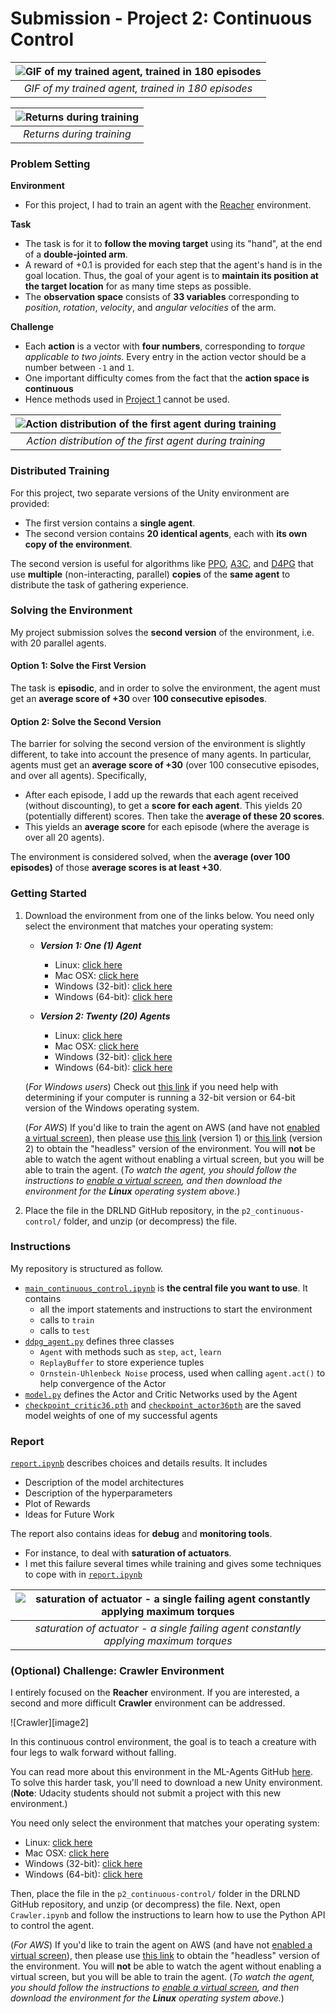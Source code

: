 # Submission - Project 2: Continuous Control

| ![GIF of my trained agent, trained in 180 episodes](report_submission/success-20-agents.gif "GIF of my trained agent, trained in 180 episodes")  | 
|:--:| 
| *GIF of my trained agent, trained in 180 episodes* |

| ![Returns during training](report_submission/success-raw.png "Returns during training")  | 
|:--:| 
| *Returns during training* |

### Problem Setting

**Environment**
- For this project, I had to train an agent with the [Reacher](https://github.com/Unity-Technologies/ml-agents/blob/master/docs/Learning-Environment-Examples.md#reacher) environment.

**Task**
- The task is for it to **follow the moving target** using its "hand", at the end of a **double-jointed arm**. 
- A reward of +0.1 is provided for each step that the agent's hand is in the goal location. Thus, the goal of your agent is to **maintain its position at the target location** for as many time steps as possible.
- The **observation space** consists of **33 variables** corresponding to _position_, _rotation_, _velocity_, and _angular velocities_ of the arm. 

**Challenge**
- Each **action** is a vector with **four numbers**, corresponding to *torque applicable to two joints*. Every entry in the action vector should be a number between `-1` and `1`.
- One important difficulty comes from the fact that the **action space is continuous**
- Hence methods used in [Project 1](https://github.com/chauvinSimon/deep-reinforcement-learning/blob/master/p1_navigation) cannot be used.

| ![Action distribution of the first agent during training](report_submission/action-distribution.png "Action distribution of the first agent during training")  | 
|:--:| 
| *Action distribution of the first agent during training* |

### Distributed Training

For this project, two separate versions of the Unity environment are provided:
- The first version contains a **single agent**.
- The second version contains **20 identical agents**, each with **its own copy of the environment**.

The second version is useful for algorithms like [PPO](https://arxiv.org/pdf/1707.06347.pdf), [A3C](https://arxiv.org/pdf/1602.01783.pdf), and [D4PG](https://openreview.net/pdf?id=SyZipzbCb) that use **multiple** (non-interacting, parallel) **copies** of the **same agent** to distribute the task of gathering experience.  

### Solving the Environment

My project submission solves the **second version** of the environment, i.e. with 20 parallel agents. 

#### Option 1: Solve the First Version

The task is **episodic**, and in order to solve the environment, the agent must get an **average score of +30** over **100 consecutive episodes**.

#### Option 2: Solve the Second Version

The barrier for solving the second version of the environment is slightly different, to take into account the presence of many agents.  In particular, agents must get an **average score of +30** (over 100 consecutive episodes, and over all agents).  Specifically,
- After each episode, I add up the rewards that each agent received (without discounting), to get a **score for each agent**. This yields 20 (potentially different) scores. Then take the **average of these 20 scores**. 
- This yields an **average score** for each episode (where the average is over all 20 agents).

The environment is considered solved, when the **average (over 100 episodes)** of those **average scores is at least +30**. 

### Getting Started

1. Download the environment from one of the links below.  You need only select the environment that matches your operating system:

    - **_Version 1: One (1) Agent_**
        - Linux: [click here](https://s3-us-west-1.amazonaws.com/udacity-drlnd/P2/Reacher/one_agent/Reacher_Linux.zip)
        - Mac OSX: [click here](https://s3-us-west-1.amazonaws.com/udacity-drlnd/P2/Reacher/one_agent/Reacher.app.zip)
        - Windows (32-bit): [click here](https://s3-us-west-1.amazonaws.com/udacity-drlnd/P2/Reacher/one_agent/Reacher_Windows_x86.zip)
        - Windows (64-bit): [click here](https://s3-us-west-1.amazonaws.com/udacity-drlnd/P2/Reacher/one_agent/Reacher_Windows_x86_64.zip)

    - **_Version 2: Twenty (20) Agents_**
        - Linux: [click here](https://s3-us-west-1.amazonaws.com/udacity-drlnd/P2/Reacher/Reacher_Linux.zip)
        - Mac OSX: [click here](https://s3-us-west-1.amazonaws.com/udacity-drlnd/P2/Reacher/Reacher.app.zip)
        - Windows (32-bit): [click here](https://s3-us-west-1.amazonaws.com/udacity-drlnd/P2/Reacher/Reacher_Windows_x86.zip)
        - Windows (64-bit): [click here](https://s3-us-west-1.amazonaws.com/udacity-drlnd/P2/Reacher/Reacher_Windows_x86_64.zip)
    
    (_For Windows users_) Check out [this link](https://support.microsoft.com/en-us/help/827218/how-to-determine-whether-a-computer-is-running-a-32-bit-version-or-64) if you need help with determining if your computer is running a 32-bit version or 64-bit version of the Windows operating system.

    (_For AWS_) If you'd like to train the agent on AWS (and have not [enabled a virtual screen](https://github.com/Unity-Technologies/ml-agents/blob/master/docs/Training-on-Amazon-Web-Service.md)), then please use [this link](https://s3-us-west-1.amazonaws.com/udacity-drlnd/P2/Reacher/one_agent/Reacher_Linux_NoVis.zip) (version 1) or [this link](https://s3-us-west-1.amazonaws.com/udacity-drlnd/P2/Reacher/Reacher_Linux_NoVis.zip) (version 2) to obtain the "headless" version of the environment.  You will **not** be able to watch the agent without enabling a virtual screen, but you will be able to train the agent.  (_To watch the agent, you should follow the instructions to [enable a virtual screen](https://github.com/Unity-Technologies/ml-agents/blob/master/docs/Training-on-Amazon-Web-Service.md), and then download the environment for the **Linux** operating system above._)

2. Place the file in the DRLND GitHub repository, in the `p2_continuous-control/` folder, and unzip (or decompress) the file. 

### Instructions
My repository is structured as follow.
- [`main_continuous_control.ipynb`](src_submission/main_continuous_control.ipynb) is **the central file you want to use**. It contains
    - all the import statements and instructions to start the environment
    - calls to `train`
    - calls to `test`
- [`ddpg_agent.py`](src_submission/ddpg_agent.py) defines three classes
    - `Agent` with methods such as `step`, `act`, `learn` 
    - `ReplayBuffer` to store experience tuples 
	- `Ornstein-Uhlenbeck Noise` process, used when calling `agent.act()` to help convergence of the Actor
- [`model.py`](src_submission/model.py) defines the Actor and Critic Networks used by the Agent
- [`checkpoint_critic36.pth`](src_submission/checkpoint_critic36.pth) and [`checkpoint_actor36pth`](src_submission/checkpoint_actor36.pth) are the saved model weights of one of my successful agents


### Report
[`report.ipynb`](report.ipynb) describes choices and details results. It includes
- Description of the model architectures 
- Description of the hyperparameters
- Plot of Rewards
- Ideas for Future Work

The report also contains ideas for **debug** and **monitoring tools**.
- For instance, to deal with **saturation of actuators**.
- I met this failure several times while training and gives some techniques to cope with in [`report.ipynb`](report.ipynb)

| ![`saturation of actuator - a single failing agent constantly applying maximum torques`](report_submission/saturated-torques.gif "saturation of actuator - a single failing agent constantly applying maximum torques") | 
|:--:| 
| *saturation of actuator - a single failing agent constantly applying maximum torques* |


### (Optional) Challenge: Crawler Environment

I entirely focused on the **Reacher** environment. If you are interested, a second and more difficult **Crawler** environment can be addressed.

![Crawler][image2]

In this continuous control environment, the goal is to teach a creature with four legs to walk forward without falling.  

You can read more about this environment in the ML-Agents GitHub [here](https://github.com/Unity-Technologies/ml-agents/blob/master/docs/Learning-Environment-Examples.md#crawler).  To solve this harder task, you'll need to download a new Unity environment.  (**Note**: Udacity students should not submit a project with this new environment.)

You need only select the environment that matches your operating system:
- Linux: [click here](https://s3-us-west-1.amazonaws.com/udacity-drlnd/P2/Crawler/Crawler_Linux.zip)
- Mac OSX: [click here](https://s3-us-west-1.amazonaws.com/udacity-drlnd/P2/Crawler/Crawler.app.zip)
- Windows (32-bit): [click here](https://s3-us-west-1.amazonaws.com/udacity-drlnd/P2/Crawler/Crawler_Windows_x86.zip)
- Windows (64-bit): [click here](https://s3-us-west-1.amazonaws.com/udacity-drlnd/P2/Crawler/Crawler_Windows_x86_64.zip)

Then, place the file in the `p2_continuous-control/` folder in the DRLND GitHub repository, and unzip (or decompress) the file.  Next, open `Crawler.ipynb` and follow the instructions to learn how to use the Python API to control the agent.

(_For AWS_) If you'd like to train the agent on AWS (and have not [enabled a virtual screen](https://github.com/Unity-Technologies/ml-agents/blob/master/docs/Training-on-Amazon-Web-Service.md)), then please use [this link](https://s3-us-west-1.amazonaws.com/udacity-drlnd/P2/Crawler/Crawler_Linux_NoVis.zip) to obtain the "headless" version of the environment.  You will **not** be able to watch the agent without enabling a virtual screen, but you will be able to train the agent.  (_To watch the agent, you should follow the instructions to [enable a virtual screen](https://github.com/Unity-Technologies/ml-agents/blob/master/docs/Training-on-Amazon-Web-Service.md), and then download the environment for the **Linux** operating system above._)